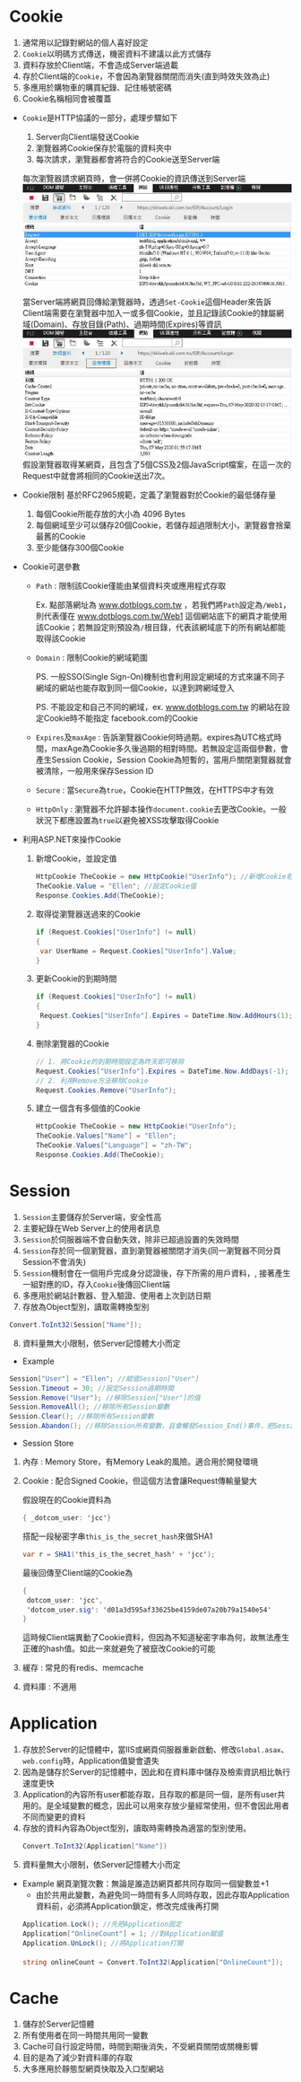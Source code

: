 # Cookie

1. 通常用以記錄對網站的個人喜好設定
2. `Cookie`以明碼方式傳送，機密資料不建議以此方式儲存
3. 資料存放於Client端，不會造成Server端過載
4. 存於Client端的`Cookie`，不會因為瀏覽器關閉而消失(直到時效失效為止)
5. 多應用於購物車的購買紀錄、記住帳號密碼
6. Cookie名稱相同會被覆蓋

- `Cookie`是HTTP協議的一部分，處理步驟如下
  1. Server向Client端發送Cookie
  2. 瀏覽器將Cookie保存於電腦的資料夾中
  3. 每次請求，瀏覽器都會將符合的Cookie送至Server端
  
  每次瀏覽器請求網頁時，會一併將Cookie的資訊傳送到Server端
  ![Dashboard](https://github.com/YiHsuanLi0113/DailyNote/blob/master/Images/requestCookie.JPG)
  
  當Server端將網頁回傳給瀏覽器時，透過`Set-Cookie`這個Header來告訴Client端需要在瀏覽器中加入一或多個Cookie，並且記錄該Cookie的隸屬網域(Domain)、存放目錄(Path)、過期時間(Expires)等資訊
  ![Dashboard](https://github.com/YiHsuanLi0113/DailyNote/blob/master/Images/responseCookie.JPG)
  假設瀏覽器取得某網頁，且包含了5個CSS及2個JavaScript檔案，在這一次的Request中就會將相同的Cookie送出7次。
  
- Cookie限制
  基於RFC2965規範，定義了瀏覽器對於Cookie的最低儲存量
  1. 每個Cookie所能存放的大小為 4096 Bytes
  2. 每個網域至少可以儲存20個Cookie，若儲存超過限制大小，瀏覽器會捨棄最舊的Cookie
  3. 至少能儲存300個Cookie

- Cookie可選參數
  - `Path` : 限制該Cookie僅能由某個資料夾或應用程式存取
  
    Ex. 點部落網址為 www.dotblogs.com.tw ，若我們將`Path`設定為`/Web1`，則代表僅在 www.dotblogs.com.tw/Web1 這個網站底下的網頁才能使用該Cookie；若無設定則預設為`/`根目錄，代表該網域底下的所有網站都能取得該Cookie
  - `Domain` : 限制Cookie的網域範圍
  
    PS. 一般SSO(Single Sign-On)機制也會利用設定網域的方式來讓不同子網域的網站也能存取到同一個Cookie，以達到跨網域登入
    
    PS. 不能設定和自己不同的網域，ex. www.dotblogs.com.tw 的網站在設定Cookie時不能指定 facebook.com的Cookie
  - `Expires`及`maxAge` : 告訴瀏覽器Cookie何時過期。expires為UTC格式時間，maxAge為Cookie多久後過期的相對時間。若無設定這兩個參數，會產生Session Cookie，Session Cookie為短暫的，當用戶關閉瀏覽器就會被清除，一般用來保存Session ID 
  - `Secure` : 當`Secure`為`true`，Cookie在HTTP無效，在HTTPS中才有效
  - `HttpOnly` : 瀏覽器不允許腳本操作`document.cookie`去更改Cookie。一般狀況下都應設置為`true`以避免被XSS攻擊取得Cookie
  
- 利用ASP.NET來操作Cookie
  1. 新增Cookie，並設定值
     ```C#
     HttpCookie TheCookie = new HttpCookie("UserInfo"); //新增Cookie名稱為UserInfo
     TheCookie.Value = "Ellen"; //設定Cookie值
     Response.Cookies.Add(TheCookie);
     ```
  2. 取得從瀏覽器送過來的Cookie
     ```C#
     if (Request.Cookies["UserInfo"] != null)
     {
      var UserName = Request.Cookies["UserInfo"].Value;
     }
     ```
  3. 更新Cookie的到期時間
     ```C#
     if (Request.Cookies["UserInfo"] != null)
     {
      Request.Cookies["UserInfo"].Expires = DateTime.Now.AddHours(1);
     }
     ```
  4. 刪除瀏覽器的Cookie
     ```C#
     // 1. 將Cookie的到期時間設定為昨天即可移除
     Request.Cookies["UserInfo"].Expires = DateTime.Now.AddDays(-1);
     // 2. 利用Remove方法移除Cookie
     Request.Cookies.Remove("UserInfo");
     ```
  5. 建立一個含有多個值的Cookie
     ```C#
     HttpCookie TheCookie = new HttpCookie("UserInfo");
     TheCookie.Values["Name"] = "Ellen";
     TheCookie.Values["Language"] = "zh-TW";
     Response.Cookies.Add(TheCookie);
     ```

# Session

1. `Session`主要儲存於Server端，安全性高
2. 主要紀錄在Web Server上的使用者訊息
3. `Session`於伺服器端不會自動失效，除非已超過設置的失效時間
4. `Session`存於同一個瀏覽器，直到瀏覽器被關閉才消失(同一瀏覽器不同分頁Session不會消失)
5. `Session`機制會在一個用戶完成身分認證後，存下所需的用戶資料，, 接著產生一組對應的ID，存入`Cookie`後傳回Client端
6. 多應用於網站計數器、登入驗證、使用者上次到訪日期
7. 存放為Object型別，讀取需轉換型別
  ```C#
  Convert.ToInt32(Session["Name"]);
  ```
8. 資料量無大小限制，依Server記憶體大小而定

- Example
```C#
Session["User"] = "Ellen"; //賦值Session["User"]
Session.Timeout = 30; //設定Session過期時間
Session.Remove("User"); //移除Session["User"]的值
Session.RemoveAll(); //移除所有Session變數
Session.Clear(); //移除所有Session變數
Session.Abandon(); //移除Session所有變數，且會觸發Session_End()事件，把Session["User"] Dispose
```

- Session Store
1. 內存 : Memory Store，有Memory Leak的風險。適合用於開發環境
2. Cookie : 配合Signed Cookie，但這個方法會讓Request傳輸量變大
   
   假設現在的Cookie資料為
   ```C#
   { _dotcom_user: 'jcc'}
   ```
   搭配一段秘密字串`this_is_the_secret_hash`來做SHA1
   ```C#
   var r = SHA1('this_is_the_secret_hash' + 'jcc');
   ```
   最後回傳至Client端的Cookie為
   ```C#
   {
    dotcom_user: 'jcc',
    'dotcom_user.sig': 'd01a3d595af33625be4159de07a20b79a1540e54'
   }
   ```
   這時候Client端異動了Cookie資料，但因為不知道秘密字串為何，故無法產生正確的hash值。如此一來就避免了被竄改Cookie的可能
3. 緩存 : 常見的有redis、memcache
4. 資料庫 : 不適用


# Application

1. 存放於Server的記憶體中，當IIS或網頁伺服器重新啟動、修改`Global.asax`、`web.config`時，Application值變會遺失
2. 因為是儲存於Server的記憶體中，因此和在資料庫中儲存及檢索資訊相比執行速度更快
3. Application的內容所有user都能存取，且存取的都是同一個，是所有user共用的。是全域變數的概念，因此可以用來存放少量經常使用，但不會因此用者不同而變更的資料
4. 存放的資料內容為Object型別，讀取時需轉換為適當的型別使用。
   ```C#
   Convert.ToInt32(Application["Name"])
   ```
5. 資料量無大小限制，依Server記憶體大小而定

- Example
  網頁瀏覽次數：無論是誰造訪網頁都共同存取同一個變數並+1
   - 由於共用此變數，為避免同一時間有多人同時存取，因此存取Application資料前，必須將Application鎖定，修改完成後再打開
   ```C#
   Application.Lock(); //先把Application固定
   Application["OnlineCount"] = 1; //對Application賦值 
   Application.UnLock(); //將Application打開
   
   string onlineCount = Convert.ToInt32(Application["OnlineCount"]);
   ```
   
# Cache

1. 儲存於Server記憶體
2. 所有使用者在同一時間共用同一變數
3. Cache可自行設定時間，時間到期後消失，不受網頁關閉或關機影響
4. 目的是為了減少對資料庫的存取
5. 大多應用於靜態型網頁快取及入口型網站
  

